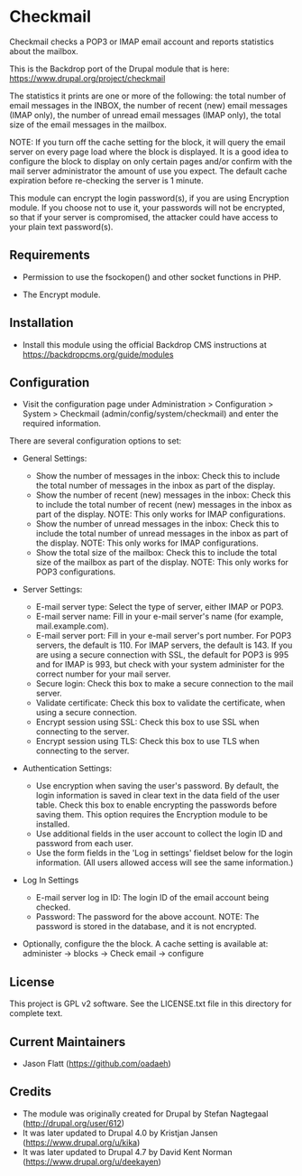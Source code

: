 Checkmail
=========

Checkmail checks a POP3 or IMAP email account and reports statistics about the
mailbox.

This is the Backdrop port of the Drupal module that is here:
https://www.drupal.org/project/checkmail

The statistics it prints are one or more of the following: the total number of
email messages in the INBOX, the number of recent (new) email messages (IMAP
only), the number of unread email messages (IMAP only), the total size of the
email messages in the mailbox.

NOTE: If you turn off the cache setting for the block, it will query the
email server on every page load where the block is displayed. It is a good
idea to configure the block to display on only certain pages and/or confirm
with the mail server administrator the amount of use you expect. The default
cache expiration before re-checking the server is 1 minute.

This module can encrypt the login password(s), if you are using Encryption
module. If you choose not to use it, your passwords will not be encrypted, so
that if your server is compromised, the attacker could have access to your plain
text password(s).

Requirements
------------

- Permission to use the fsockopen() and other socket functions in PHP.

- The Encrypt module.

Installation
------------

- Install this module using the official Backdrop CMS instructions at
  https://backdropcms.org/guide/modules

Configuration
-------------

- Visit the configuration page under Administration > Configuration > System >
  Checkmail (admin/config/system/checkmail) and enter the required information.

There are several configuration options to set:

- General Settings:
  - Show the number of messages in the inbox: Check this to include the total
    number of messages in the inbox as part of the display.
  - Show the number of recent (new) messages in the inbox: Check this to include
    the total number of recent (new) messages in the inbox as part of the
    display. NOTE: This only works for IMAP configurations.
  - Show the number of unread messages in the inbox: Check this to include the
    total number of unread messages in the inbox as part of the display. NOTE:
    This only works for IMAP configurations.
  - Show the total size of the mailbox: Check this to include the total size of
    the mailbox as part of the display. NOTE: This only works for POP3
    configurations.

- Server Settings:
  - E-mail server type: Select the type of server, either IMAP or POP3.
  - E-mail server name: Fill in your e-mail server's name (for example,
    mail.example.com).
  - E-mail server port: Fill in your e-mail server's port number. For POP3
    servers, the default is 110. For IMAP servers, the default is 143. If you
    are using a secure connection with SSL, the default for POP3 is 995 and for
    IMAP is 993, but check with your system administer for the correct number
    for your mail server.
  - Secure login: Check this box to make a secure connection to the mail server.
  - Validate certificate: Check this box to validate the certificate, when using
    a secure connection.
  - Encrypt session using SSL: Check this box to use SSL when connecting to the
    server.
  - Encrypt session using TLS: Check this box to use TLS when connecting to the
    server.

- Authentication Settings:
  - Use encryption when saving the user's password. By default, the login
    information is saved in clear text in the data field of the user table.
    Check this box to enable encrypting the passwords before saving them. This
    option requires the Encryption module to be installed.
  - Use additional fields in the user account to collect the login ID and
    password from each user.
  - Use the form fields in the 'Log in settings' fieldset below for the login
    information. (All users allowed access will see the same information.)

- Log In Settings
  - E-mail server log in ID: The login ID of the email account being checked.
  - Password: The password for the above account. NOTE: The password is stored
    in the database, and it is not encrypted.

- Optionally, configure the the block. A cache setting is available at:
  administer -> blocks -> Check email -> configure

License
-------

This project is GPL v2 software. See the LICENSE.txt file in this directory for
complete text.

Current Maintainers
-------------------

- Jason Flatt (https://github.com/oadaeh)

Credits
-------

- The module was originally created for Drupal by Stefan Nagtegaal
  (http://drupal.org/user/612)
- It was later updated to Drupal 4.0 by Kristjan Jansen
  (https://www.drupal.org/u/kika)
- It was later updated to Drupal 4.7 by David Kent Norman
  (https://www.drupal.org/u/deekayen)
